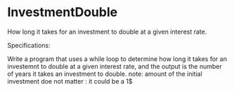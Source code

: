 # InvestmentDouble
How long it takes for an investment to double at a given interest rate.

Specifications:

Write a program that uses a while loop to determine how long it takes for an investemnt to double at a given interest rate, and the output is the number of years it takes an investment to double. 
note: amount of the initial investment doe not matter : it could be a 1$
